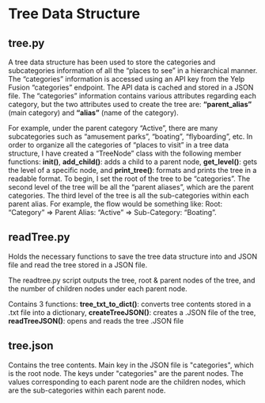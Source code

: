 # Tree Data Structure

## tree.py
A tree data structure has been used to store the categories and subcategories information of all the “places to see” in a hierarchical manner. The “categories” information is accessed using an API key from the Yelp Fusion “categories” endpoint. The API data is cached and stored in a JSON file. The “categories” information contains various attributes regarding each category, but the two attributes used to create the tree are: __“parent_alias”__ (main category) and __“alias”__ (name of the category).

For example, under the parent category  “Active”, there are many subcategories such as “amusement parks”, “boating”, “flyboarding”, etc. In order to organize all the categories of “places to visit” in a tree data structure, I have created a “TreeNode” class with the following member functions: __init()__, __add_child()__: adds a child to a parent node, __get_level()__: gets the level of a specific node, and __print_tree()__: formats and prints the tree in a readable format. To begin, I set the root of the tree to be “categories”. The second level of the tree will be all the “parent aliases”, which are the parent categories. The third level of the tree is all the sub-categories within each parent alias. For example, the flow would be something like: Root: “Category” => Parent Alias: “Active” => Sub-Category: “Boating”.

## readTree.py

Holds the necessary functions to save the tree data structure into and JSON file and read the tree stored in a JSON file.

The readtree.py script outputs the tree, root & parent nodes of the tree, and the number of children nodes under each parent node.

Contains 3 functions: __tree_txt_to_dict()__: converts tree contents stored in a .txt file into a dictionary, __createTreeJSON()__: creates a .JSON file of the tree, __readTreeJSON()__: opens and reads the tree .JSON file

## tree.json

Contains the tree contents. Main key in the JSON file is "categories", which is the root node. The keys under "categories" are the parent nodes. The values corresponding to each parent node are the children nodes, which are the sub-categories within each parent node.